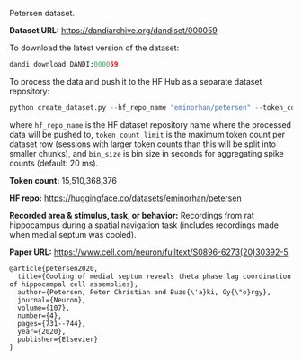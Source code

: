 Petersen dataset. 

**Dataset URL:** https://dandiarchive.org/dandiset/000059

To download the latest version of the dataset:
```python
dandi download DANDI:000059
```

To process the data and push it to the HF Hub as a separate dataset repository:
```python
python create_dataset.py --hf_repo_name "eminorhan/petersen" --token_count_limit 10_000_000 --bin_size 0.02
```
where `hf_repo_name` is the HF dataset repository name where the processed data will be pushed to, `token_count_limit` is the maximum token count per dataset row (sessions with larger token counts than this will be split into smaller chunks), and `bin_size` is bin size in seconds for aggregating spike counts (default: 20 ms).

**Token count:** 15,510,368,376

**HF repo:** https://huggingface.co/datasets/eminorhan/petersen

**Recorded area & stimulus, task, or behavior:** Recordings from rat hippocampus during a spatial navigation task (includes recordings made when medial septum was cooled).

**Paper URL:** https://www.cell.com/neuron/fulltext/S0896-6273(20)30392-5

```
@article{petersen2020,
  title={Cooling of medial septum reveals theta phase lag coordination of hippocampal cell assemblies},
  author={Petersen, Peter Christian and Buzs{\'a}ki, Gy{\"o}rgy},
  journal={Neuron},
  volume={107},
  number={4},
  pages={731--744},
  year={2020},
  publisher={Elsevier}
}
```